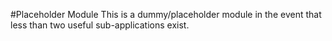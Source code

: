 #Placeholder Module
This is a dummy/placeholder module in the event that less than two useful sub-applications exist.
